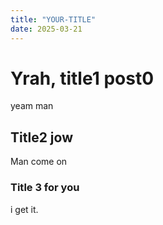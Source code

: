 ```yaml
---
title: "YOUR-TITLE"
date: 2025-03-21
---
```


# Yrah, title1 post0
yeam man

## Title2 jow
Man come on

### Title 3 for you

i get it.
